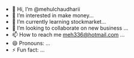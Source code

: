 - 👋 Hi, I’m @mehulchaudharii
- 👀 I’m interested in make money...
- 🌱 I’m currently learning stockmarket...
- 💞️ I’m looking to collaborate on new business ...
- 📫 How to reach me meh336@hotmail.com ...
- 😄 Pronouns: ...
- ⚡ Fun fact: ...

<!---
mehulchaudharii/mehulchaudharii is a ✨ special ✨ repository because its `README.md` (this file) appears on your GitHub profile.
You can click the Preview link to take a look at your changes.
--->
